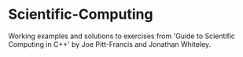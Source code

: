 # Scientific-Computing
Working examples and solutions to exercises from 'Guide to Scientific Computing in C++' by Joe Pitt-Francis and Jonathan Whiteley. 
